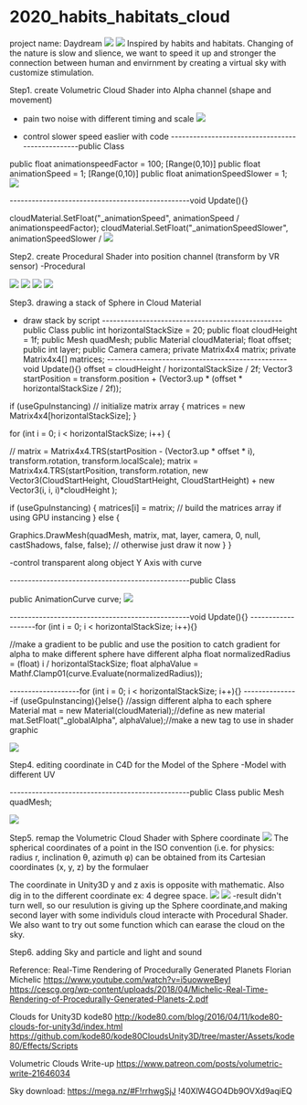 # 2020_habits_habitats_cloud
project name: Daydream
![](image/IMG_3357.JPG)
![](image/IMG_3343.JPG)
Inspired by habits and habitats. Changing of the nature is slow and slience, we want to speed it up and stronger the connection between human and envirnment by creating a virtual sky with customize stimulation. 



Step1. create Volumetric Cloud Shader into Alpha channel (shape and movement)

- pain two noise with different timing and scale
![](image/003.jpg)

- control slower speed easlier with code 
-------------------------------------------------public Class

public float animationspeedFactor = 100;
[Range(0,10)] public float animationSpeed = 1;
[Range(0,10)] public float animationSpeedSlower = 1;
![](image/002.jpg)

-------------------------------------------------void Update(){}

cloudMaterial.SetFloat("_animationSpeed", animationSpeed / animationspeedFactor);
cloudMaterial.SetFloat("_animationSpeedSlower", animationSpeedSlower /
![](image/003.jpg)



Step2. create Procedural Shader into position channel (transform by VR sensor)
-Procedural



![](image/004.jpg)
![](image/005.jpg)
![](image/006.jpg)
![](image/007.jpg)



Step3. drawing a stack of Sphere in Cloud Material 
- draw stack by script
-------------------------------------------------public Class
public int horizontalStackSize = 20;
public float cloudHeight = 1f;
public Mesh quadMesh;
public Material cloudMaterial;
float offset;
public int layer;
public Camera camera;
private Matrix4x4 matrix;
private Matrix4x4[] matrices;
-------------------------------------------------void Update(){}
offset = cloudHeight / horizontalStackSize / 2f;
Vector3 startPosition = transform.position + (Vector3.up * (offset * horizontalStackSize / 2f));


if (useGpuInstancing) // initialize matrix array
{
matrices = new Matrix4x4[horizontalStackSize];
}


for (int i = 0; i < horizontalStackSize; i++)
{


// matrix = Matrix4x4.TRS(startPosition - (Vector3.up * offset * i), transform.rotation, transform.localScale);
matrix = Matrix4x4.TRS(startPosition, transform.rotation, new Vector3(CloudStartHeight, CloudStartHeight, CloudStartHeight) + new Vector3(i, i, i)*cloudHeight );


if (useGpuInstancing)
{
matrices[i] = matrix; // build the matrices array if using GPU instancing
}
else
{ 

Graphics.DrawMesh(quadMesh, matrix, mat, layer, camera, 0, null, castShadows, false, false); // otherwise just draw it now
}
}




-control transparent along object Y Axis with curve


-------------------------------------------------public Class

public AnimationCurve curve;
![](image/008.jpg)


-------------------------------------------------void Update(){}
-------------------for (int i = 0; i < horizontalStackSize; i++){}

//make a gradient to be public and use the position to catch gradient for alpha to make different sphere have different alpha
float normalizedRadius = (float) i / horizontalStackSize;
float alphaValue = Mathf.Clamp01(curve.Evaluate(normalizedRadius));

-------------------for (int i = 0; i < horizontalStackSize; i++){}
---------------if (useGpuInstancing){}else{}
//assign different alpha to each sphere
Material mat = new Material(cloudMaterial);//define as new material
mat.SetFloat("_globalAlpha", alphaValue);//make a new tag to use in shader graphic

![](image/013.jpg)


Step4. editing coordinate in C4D for the Model of the Sphere
-Model with different UV

-------------------------------------------------public Class
public Mesh quadMesh;

![](image/009.jpg)


Step5. remap the Volumetric Cloud Shader with Sphere coordinate
![](image/010.jpg)
The spherical coordinates of a point in the ISO convention (i.e. for physics: radius r, inclination θ, azimuth φ) can be obtained from its Cartesian coordinates (x, y, z) by the formulaer 

The coordinate in Unity3D y and z axis is opposite with mathematic. Also dig in to the different coordinate ex: 4 degree space.
![](image/012.jpg)
![](image/011.jpg)
-result didn't turn well, so our resulution is giving up the Sphere coordinate,and making second layer with some individuls cloud interacte with Procedural Shader. We also want to try out some function which can earase the cloud on the sky.


Step6. adding Sky and particle and light and sound



Reference:
Real-Time Rendering of Procedurally Generated Planets 
Florian Michelic
https://www.youtube.com/watch?v=i5uowweBeyI
https://cescg.org/wp-content/uploads/2018/04/Michelic-Real-Time-Rendering-of-Procedurally-Generated-Planets-2.pdf

Clouds for Unity3D
kode80
http://kode80.com/blog/2016/04/11/kode80-clouds-for-unity3d/index.html
https://github.com/kode80/kode80CloudsUnity3D/tree/master/Assets/kode80/Effects/Scripts

Volumetric Clouds Write-up
https://www.patreon.com/posts/volumetric-write-21646034

Sky download:
https://mega.nz/#F!rrhwgSjJ
!40XlW4GO4Db9OVXd9aqiEQ

